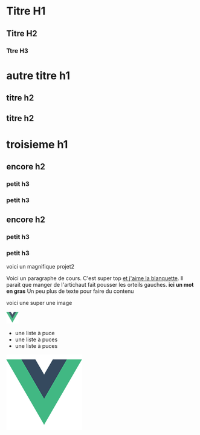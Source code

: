 # Titre H1
## Titre H2
### Ttre H3


# autre titre h1

## titre h2

## titre h2


# troisieme h1

## encore h2

### petit h3

### petit h3

## encore h2

### petit h3

### petit h3

voici un magnifique projet2

Voici un paragraphe de cours. C'est super top [et j'aime la blanquette](www.google.com). 
Il parait que manger de l'artichaut fait pousser les orteils gauches. **ici un mot en gras** Un peu plus de texte pour faire du contenu

voici une super une image 

![image](../../../dist/img/icons/favicon-32x32.png)

- une liste à puce
- une liste à puces
- une liste à puces

![logo](../../assets/logo.png)